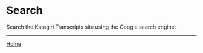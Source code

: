 <a name="0"></a>

# Search

Search the Katagiri Transcripts site using the Google search engine:
<div>
<script async src="https://cse.google.com/cse.js?cx=2232cceef1ab492af"></script>
<div class="gcse-search"></div>
</div>

---

[Home](index#0)
